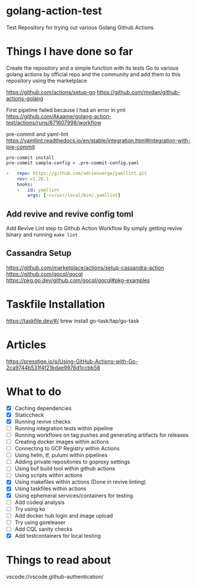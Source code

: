 # golang-action-test
Test Repository for trying out various Golang Github Actions

# Things I have done so far

Create the repository and a simple function with its tests
Go to various golang actions by official repo and the community and add them to this repository using the marketplace

https://github.com/actions/setup-go
https://github.com/mvdan/github-actions-golang

First pipeline failed because I had an error in yml
https://github.com/Akaame/golang-action-test/actions/runs/871607998/workflow

pre-commit and yaml-lint
https://yamllint.readthedocs.io/en/stable/integration.html#integration-with-pre-commit

```shell
pre-commit install
pre-commit sample-config > .pre-commit-config.yaml
```

```yml
-   repo: https://github.com/adrienverge/yamllint.git
    rev: v1.26.1
    hooks:
    -   id: yamllint
        args: [-c=/usr/local/bin/.yamllint]
```

## Add revive and revive config toml

Add Revive Lint step to Github Action Workflow
By simply getting revive binary and running `make lint`

## Cassandra Setup

https://github.com/marketplace/actions/setup-cassandra-action
https://github.com/gocql/gocql
https://pkg.go.dev/github.com/gocql/gocql#pkg-examples

# Taskfile Installation

https://taskfile.dev/#/
brew install go-task/tap/go-task

# Articles
https://presstige.io/p/Using-GitHub-Actions-with-Go-2ca9744b531f4f21bdae9976d1ccbb58

# What to do

- [x] Caching dependencies
- [x] Staticcheck
- [x] Running revive checks
- [ ] Running integration tests within pipeline
- [ ] Running workflows on tag pushes and generating artifacts for releases
- [ ] Creating docker images within actions
- [ ] Connecting to GCP Registry within Actions
- [ ] Using helm, tf, pulumi within pipelines
- [ ] Adding private repositories to goproxy settings
- [ ] Using buf build tool within github actions
- [ ] Using scripts within actions
- [x] Using makefiles within actions (Done in revive linting)
- [x] Using taskfiles within actions
- [x] Using ephemeral services/containers for testing
- [ ] Add codeql analysis
- [ ] Try using ko
- [ ] Add docker hub login and image upload
- [ ] Try using goreleaser
- [ ] Add CQL sanity checks
- [x] Add testcontainers for local testing

# Things to read about

vscode://vscode.github-authentication/
